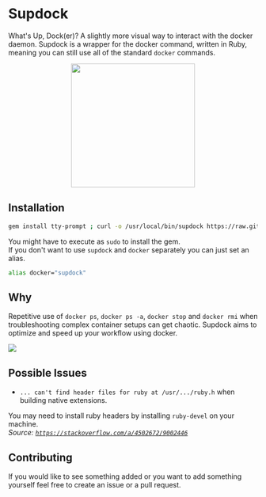 # Supdock
What's Up, Dock(er)? A slightly more visual way to interact with the docker daemon. Supdock is a wrapper for the docker command, written in Ruby, meaning you can still use all of the standard `docker` commands.

<p align="center">
<img src="https://i.imgur.com/ATV0nP7.png" width="250">

## Installation
```bash
gem install tty-prompt ; curl -o /usr/local/bin/supdock https://raw.githubusercontent.com/segersniels/supdock/master/supdock ; chmod +x /usr/local/bin/supdock
```

You might have to execute as `sudo` to install the gem.  
If you don't want to use `supdock` and `docker` separately you can just set an alias.

```bash
alias docker="supdock"
```

## Why
Repetitive use of `docker ps`, `docker ps -a`, `docker stop` and `docker rmi` when troubleshooting  complex container setups can get chaotic. Supdock aims to optimize and speed up your workflow using docker.

![](https://i.gyazo.com/c1e63cfff8edf9e7c47397b642e1ceaf.gif)

## Possible Issues
- `... can't find header files for ruby at /usr/.../ruby.h` when building native extensions.  

You may need to install ruby headers by installing `ruby-devel` on your machine.  
*Source: [`https://stackoverflow.com/a/4502672/9002446`](https://stackoverflow.com/a/4502672/9002446)*

## Contributing
If you would like to see something added or you want to add something yourself feel free to create an issue or a pull request.
